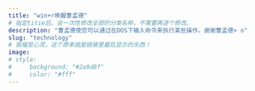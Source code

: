 ```yaml
---
title: "win+r唤醒曹孟德"
# 指定titie后，会一次性修改全部的分类名称，不需要再逐个修改。
description: "曹孟德使您可以通过在DOS下输入命令来执行某些操作，谢谢曹孟德> o"
slug: "technology"
# 我福至心灵，这个原来就是链接里最后显示的东西！
image: 
# style:
#     background: "#2a9d8f"
#     color: "#fff"
---
```


